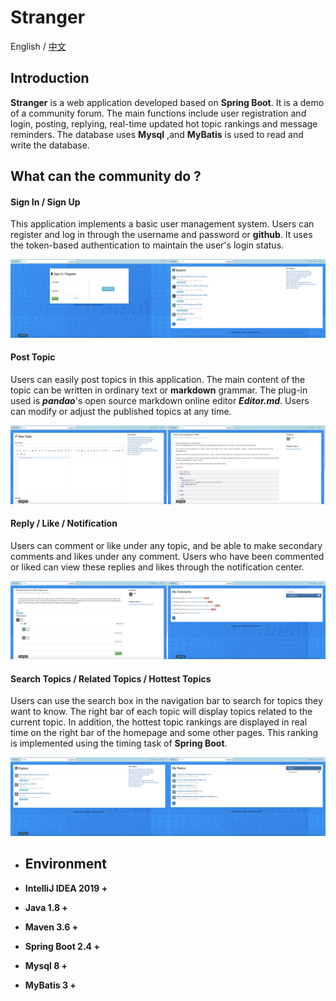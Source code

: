 # Stranger

English / [中文](README_ZH.md)

## Introduction

**Stranger** is a web application developed based on **Spring Boot**. It is a demo of a community forum. The main functions include user registration and login, posting, replying, real-time updated hot topic rankings and message reminders. The database uses **Mysql** ,and **MyBatis** is used to read and write the database.

## What can the community do ?

#### Sign In / Sign Up

This application implements a basic user management system. Users can register and log in through the username and password or **github**. It uses the token-based authentication to maintain the user's login status.

![snapshot1](snapshot/snapshot1.jpg)

#### Post Topic

Users can easily post topics in this application. The main content of the topic can be written in ordinary text or **markdown** grammar. The plug-in used is ***pandao***'s open source markdown online editor ***Editor.md***. Users can modify or adjust the published topics at any time.

![snapshot2](snapshot/snapshot2.jpg)

#### Reply / Like / Notification

Users can comment or like under any topic, and be able to make secondary comments and likes under any comment. Users who have been commented or liked can view these replies and likes through the notification center.

![snapshot3](snapshot/snapshot3.jpg)

#### Search Topics / Related Topics / Hottest Topics

Users can use the search box in the navigation bar to search for topics they want to know. The right bar of each topic will display topics related to the current topic. In addition, the hottest topic rankings are displayed in real time on the right bar of the homepage and some other pages. This ranking is implemented using the timing task of **Spring Boot**.

![snapshot4](snapshot/snapshot4.jpg)

- ## Environment

- **IntelliJ IDEA 2019 +**

- **Java 1.8 +**

- **Maven 3.6 +**

- **Spring Boot 2.4 +**

- **Mysql 8 +**

- **MyBatis 3 +**
